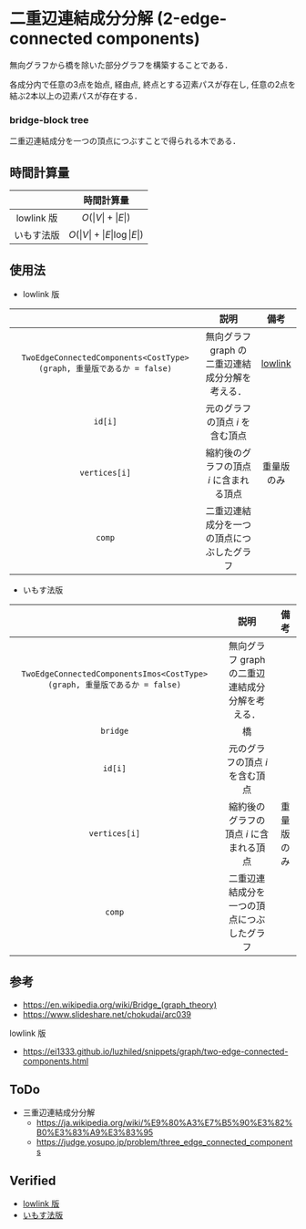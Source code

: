 # 二重辺連結成分分解 (2-edge-connected components)

無向グラフから橋を除いた部分グラフを構築することである．

各成分内で任意の3点を始点, 経由点, 終点とする辺素パスが存在し, 任意の2点を結ぶ2本以上の辺素パスが存在する．


### bridge-block tree

二重辺連結成分を一つの頂点につぶすことで得られる木である．


## 時間計算量

||時間計算量|
|:--:|:--:|
|lowlink 版|$O(\lvert V \rvert + \lvert E \rvert)$|
|いもす法版|$O(\lvert V \rvert + \lvert E \rvert \log{\lvert E \rvert})$|


## 使用法

- lowlink 版

||説明|備考|
|:--:|:--:|:--:|
|`TwoEdgeConnectedComponents<CostType>(graph, 重量版であるか = false)`|無向グラフ $\mathrm{graph}$ の二重辺連結成分分解を考える．|[lowlink](lowlink.md)|
|`id[i]`|元のグラフの頂点 $i$ を含む頂点||
|`vertices[i]`|縮約後のグラフの頂点 $i$ に含まれる頂点|重量版のみ|
|`comp`|二重辺連結成分を一つの頂点につぶしたグラフ||

- いもす法版

||説明|備考|
|:--:|:--:|:--:|
|`TwoEdgeConnectedComponentsImos<CostType>(graph, 重量版であるか = false)`|無向グラフ $\mathrm{graph}$ の二重辺連結成分分解を考える．||
|`bridge`|橋||
|`id[i]`|元のグラフの頂点 $i$ を含む頂点||
|`vertices[i]`|縮約後のグラフの頂点 $i$ に含まれる頂点|重量版のみ|
|`comp`|二重辺連結成分を一つの頂点につぶしたグラフ||


## 参考

- https://en.wikipedia.org/wiki/Bridge_(graph_theory)
- https://www.slideshare.net/chokudai/arc039

lowlink 版
- https://ei1333.github.io/luzhiled/snippets/graph/two-edge-connected-components.html


## ToDo

- 三重辺連結成分分解
  - https://ja.wikipedia.org/wiki/%E9%80%A3%E7%B5%90%E3%82%B0%E3%83%A9%E3%83%95
  - https://judge.yosupo.jp/problem/three_edge_connected_components


## Verified

- [lowlink 版](https://atcoder.jp/contests/arc039/submissions/9288123)
- [いもす法版](https://judge.yosupo.jp/submission/5729)
